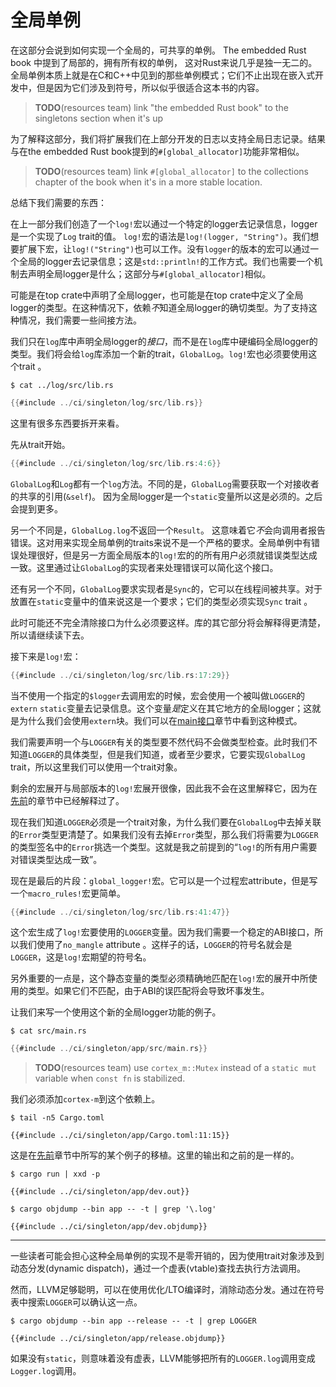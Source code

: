 # 全局单例

在这部分会说到如何实现一个全局的，可共享的单例。 The embedded Rust book 中提到了局部的，拥有所有权的单例，
这对Rust来说几乎是独一无二的。全局单例本质上就是在C和C++中见到的那些单例模式；它们不止出现在嵌入式开发中，但是因为它们涉及到符号，所以似乎很适合这本书的内容。

> **TODO**(resources team) link "the embedded Rust book" to the singletons
> section when it's up

为了解释这部分，我们将扩展我们在上部分开发的日志以支持全局日志记录。结果与在the embedded Rust book提到的`#[global_allocator]`功能非常相似。

> **TODO**(resources team) link `#[global_allocator]` to the collections chapter
> of the book when it's in a more stable location.

总结下我们需要的东西：

在上一部分我们创造了一个`log!`宏以通过一个特定的logger去记录信息，logger是一个实现了`Log` trait的值。
`log!`宏的语法是`log!(logger, "String")`。我们想要扩展下宏，让`log!("String")`也可以工作。没有`logger`的版本的宏可以通过一个全局的logger去记录信息；这是`std::println!`的工作方式。我们也需要一个机制去声明全局logger是什么；这部分与`#[global_allocator]`相似。

可能是在top crate中声明了全局logger，也可能是在top crate中定义了全局logger的类型。在这种情况下，依赖*不*知道全局logger的确切类型。为了支持这种情况，我们需要一些间接方法。

我们只在`log`库中声明全局logger的*接口*，而不是在`log`库中硬编码全局logger的类型。我们将会给`log`库添加一个新的trait，`GlobalLog`。`log!`宏也必须要使用这个trait 。

``` console
$ cat ../log/src/lib.rs
```

``` rust
{{#include ../ci/singleton/log/src/lib.rs}}
```

这里有很多东西要拆开来看。

先从trait开始。

``` rust
{{#include ../ci/singleton/log/src/lib.rs:4:6}}
```

`GlobalLog`和`Log`都有一个`log`方法。不同的是，`GlobalLog`需要获取一个对接收者的共享的引用(`&self`)。
因为全局logger是一个`static`变量所以这是必须的。之后会提到更多。

另一个不同是，`GlobalLog.log`不返回一个`Result`。 这意味着它*不*会向调用者报告错误。这对用来实现全局单例的traits来说不是一个严格的要求。全局单例中有错误处理很好，但是另一方面全局版本的`log!`宏的的所有用户必须就错误类型达成一致。这里通过让`GlobalLog`的实现者来处理错误可以简化这个接口。

还有另一个不同，`GlobalLog`要求实现者是`Sync`的，它可以在线程间被共享。对于放置在`static`变量中的值来说这是一个要求；它们的类型必须实现`Sync` trait 。

此时可能还不完全清除接口为什么必须要这样。库的其它部分将会解释得更清楚，所以请继续读下去。

接下来是`log!`宏：

``` rust
{{#include ../ci/singleton/log/src/lib.rs:17:29}}
```

当不使用一个指定的`$logger`去调用宏的时候，宏会使用一个被叫做`LOGGER`的`extern` `static`变量去记录信息。这个变量*是*定义在其它地方的全局logger；这就是为什么我们会使用`extern`块。我们可以在[main接口]章节中看到这种模式。

[main接口]: main.html

我们需要声明一个与`LOGGER`有关的类型要不然代码不会做类型检查。此时我们不知道`LOGGER`的具体类型，但是我们知道，或者至少要求，它要实现`GlobalLog` trait，所以这里我们可以使用一个trait对象。

剩余的宏展开与局部版本的`log!`宏展开很像，因此我不会在这里解释它，因为在[先前]的章节中已经解释过了。

[先前]: logging.html

现在我们知道`LOGGER`必须是一个trait对象，为什么我们要在`GlobalLog`中去掉关联的`Error`类型更清楚了。如果我们没有去掉`Error`类型，那么我们将需要为`LOGGER`的类型签名中的`Error`挑选一个类型。这就是我之前提到的“`log!`的所有用户需要对错误类型达成一致”。

现在是最后的片段：`global_logger!`宏。它可以是一个过程宏attribute，但是写一个`macro_rules!`宏更简单。

``` rust
{{#include ../ci/singleton/log/src/lib.rs:41:47}}
```

这个宏生成了`log!`宏要使用的`LOGGER`变量。因为我们需要一个稳定的ABI接口，所以我们使用了`no_mangle` attribute 。这样子的话，`LOGGER`的符号名就会是`LOGGER`，这是`log!`宏期望的符号名。

另外重要的一点是，这个静态变量的类型必须精确地匹配在`log!`宏的展开中所使用的类型。如果它们不匹配，由于ABI的误匹配将会导致坏事发生。

让我们来写一个使用这个新的全局logger功能的例子。

``` console
$ cat src/main.rs
```

``` rust
{{#include ../ci/singleton/app/src/main.rs}}
```

> **TODO**(resources team) use `cortex_m::Mutex` instead of a `static mut`
> variable when `const fn` is stabilized.

我们必须添加`cortex-m`到这个依赖上。

``` console
$ tail -n5 Cargo.toml
```

``` text
{{#include ../ci/singleton/app/Cargo.toml:11:15}}
```

这是在[先前]章节中所写的某个例子的移植。这里的输出和之前的是一样的。

``` console
$ cargo run | xxd -p
```

``` text
{{#include ../ci/singleton/app/dev.out}}
```

``` console
$ cargo objdump --bin app -- -t | grep '\.log'
```

``` text
{{#include ../ci/singleton/app/dev.objdump}}
```

---

一些读者可能会担心这种全局单例的实现不是零开销的，因为使用trait对象涉及到动态分发(dynamic dispatch)，通过一个虚表(vtable)查找去执行方法调用。

然而，LLVM足够聪明，可以在使用优化/LTO编译时，消除动态分发。通过在符号表中搜索`LOGGER`可以确认这一点。

``` console
$ cargo objdump --bin app --release -- -t | grep LOGGER
```

``` text
{{#include ../ci/singleton/app/release.objdump}}
```

如果没有`static`，则意味着没有虚表，LLVM能够把所有的`LOGGER.log`调用变成`Logger.log`调用。
